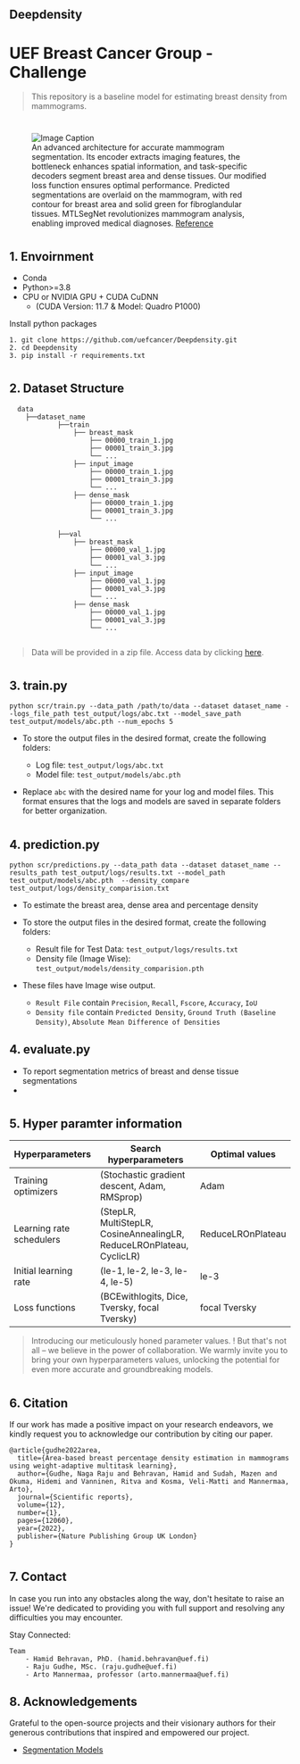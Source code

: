 
## Deepdensity  
# UEF Breast Cancer Group - Challenge
>This repository is a baseline model for estimating breast density from mammograms.



#
<figure>
  <img src="images/MTLSegNet (2).png" alt="Image Caption">
  <figcaption>An advanced architecture for accurate mammogram segmentation. Its encoder extracts imaging features, the bottleneck enhances spatial information, and task-specific decoders segment breast area and dense tissues. Our modified loss function ensures optimal performance. Predicted segmentations are overlaid on the mammogram, with red contour for breast area and solid green for fibroglandular tissues. MTLSegNet revolutionizes mammogram analysis, enabling improved medical diagnoses.
  <a href="https://www.nature.com/articles/s41598-022-16141-2">Reference</a>
  </figcaption>
</figure>

#
## 1. Envoirnment
- Conda
- Python>=3.8
- CPU or NVIDIA GPU + CUDA CuDNN 
    -  (CUDA Version: 11.7 & Model: Quadro P1000)

Install python packages
```
1. git clone https://github.com/uefcancer/Deepdensity.git
2. cd Deepdensity
3. pip install -r requirements.txt
```
#
## 2. Dataset Structure

```
  data
    ├──dataset_name
            ├──train
                ├── breast_mask
                    ├── 00000_train_1.jpg
                    ├── 00001_train_3.jpg
                    └── ...
                ├── input_image
                    ├── 00000_train_1.jpg
                    ├── 00001_train_3.jpg
                    └── ...
                ├── dense_mask
                    ├── 00000_train_1.jpg
                    ├── 00001_train_3.jpg
                    └── ...

            ├──val
                ├── breast_mask
                    ├── 00000_val_1.jpg
                    ├── 00001_val_3.jpg
                    └── ...
                ├── input_image
                    ├── 00000_val_1.jpg
                    ├── 00001_val_3.jpg
                    └── ...
                ├── dense_mask
                    ├── 00000_val_1.jpg
                    ├── 00001_val_3.jpg
                    └── ...
            

  ```
> Data will be provided in a zip file. Access data by clicking [here]().


#
## 3. train.py


```
python scr/train.py --data_path /path/to/data --dataset dataset_name --logs_file_path test_output/logs/abc.txt --model_save_path test_output/models/abc.pth --num_epochs 5
```
- To store the output files in the desired format, create the following folders:
     - Log file: `test_output/logs/abc.txt`
     - Model file: `test_output/models/abc.pth`
    
- Replace `abc` with the desired name for your log and model files. This format ensures that the logs and models are saved in separate folders for better organization.

#
## 4. prediction.py


```
python scr/predictions.py --data_path data --dataset dataset_name --results_path test_output/logs/results.txt --model_path test_output/models/abc.pth  --density_compare test_output/logs/density_comparision.txt
```
- To estimate the breast area, dense area and percentage density
  
- To store the output files in the desired format, create the following folders:
     - Result file for Test Data: `test_output/logs/results.txt`
     - Density file (Image Wise): `test_output/models/density_comparision.pth`
    
- These files have Image wise output. 
    - `Result File` contain `Precision`, `Recall`, `Fscore`, `Accuracy`, `IoU`
    - `Density file` contain `Predicted Density`, `Ground Truth (Baseline Density)`, `Absolute Mean Difference of Densities`


## 4. evaluate.py


- To report segmentation metrics of breast and dense tissue segmentations
- 

#
## 5. Hyper paramter information

| Hyperparameters | Search hyperparameters  | Optimal values |
| -------- | -------- | -------- |
| Training optimizers   | (Stochastic gradient descent, Adam, RMSprop)    | Adam  |
| Learning rate schedulers   | (StepLR, MultiStepLR, CosineAnnealingLR, ReduceLROnPlateau, CyclicLR)   | ReduceLROnPlateau   |
| Initial learning rate   | (le-1, le-2, le-3, le-4, le-5)   | le-3   |
| Loss functions   | (BCEwithlogits, Dice, Tversky, focal Tversky)   | focal Tversky   |

>Introducing our meticulously honed parameter values. ! But that's not all – we believe in the power of collaboration. We warmly invite you to bring your own hyperparameters values, unlocking the potential for even more accurate and groundbreaking models.

#
## 6. Citation
If our work has made a positive impact on your research endeavors, we kindly request you to acknowledge our contribution by citing our paper.

    @article{gudhe2022area,
      title={Area-based breast percentage density estimation in mammograms using weight-adaptive multitask learning},
      author={Gudhe, Naga Raju and Behravan, Hamid and Sudah, Mazen and Okuma, Hidemi and Vanninen, Ritva and Kosma, Veli-Matti and Mannermaa, Arto},
      journal={Scientific reports},
      volume={12},
      number={1},
      pages={12060},
      year={2022},
      publisher={Nature Publishing Group UK London}
    }

#
## 7. Contact
In case you run into any obstacles along the way, don't hesitate to raise an issue! We're dedicated to providing you with full support and resolving any difficulties you may encounter.

Stay Connected:

    Team
        - Hamid Behravan, PhD. (hamid.behravan@uef.fi)
        - Raju Gudhe, MSc. (raju.gudhe@uef.fi)
        - Arto Mannermaa, professor (arto.mannermaa@uef.fi)


## 8. Acknowledgements
Grateful to the open-source projects and their visionary authors for their generous contributions that inspired and empowered our project. 
    
- [Segmentation Models](https://github.com/qubvel/segmentation_models.pytorch)
